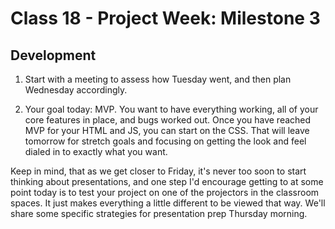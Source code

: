 # Class 18 -  Project Week: Milestone 3
## Development

1. Start with a meeting to assess how Tuesday went, and then plan Wednesday accordingly.

2. Your goal today: MVP. You want to have everything working, all of your core features in place, and bugs worked out. Once you have reached MVP for your HTML and JS, you can start on the CSS. That will leave tomorrow for stretch goals and focusing on getting the look and feel dialed in to exactly what you want.

Keep in mind, that as we get closer to Friday, it's never too soon to start thinking about presentations, and one step I'd encourage getting to at some point today is to test your project on one of the projectors in the classroom spaces. It just makes everything a little different to be viewed that way. We'll share some specific strategies for presentation prep Thursday morning.
